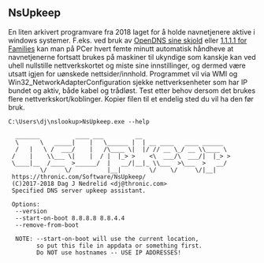 ﻿## NsUpkeep

En liten arkivert programvare fra 2018 laget for å holde navnetjenere aktive i windows systemer. 
F.eks. ved bruk av [OpenDNS sine skjold](https://www.opendns.com/home-internet-security/) 
eller [1.1.1.1 for Families](https://blog.cloudflare.com/introducing-1-1-1-1-for-families/) 
kan man på PCer hvert femte minutt automatisk håndheve at navnetjenerne fortsatt brukes på 
maskiner til ukyndige som kanskje kan ved uhell nullstille nettverkskortet og miste sine innstillinger, 
og dermed være utsatt igjen for uønskede nettsider/innhold. Programmet vil via WMI og 
Win32_NetworkAdapterConfiguration sjekke nettverksenheter som har IP bundet og aktiv, 
både kabel og trådløst. Test etter behov dersom det brukes flere nettverkskort/koblinger. 
Kopier filen til et endelig sted du vil ha den før bruk.  

```
C:\Users\dj\nslookup>NsUpkeep.exe --help

  _______          ____ ___         __
  \      \   _____|    |   \______ |  | __ ____   ____ ______
  /   |   \ /  ___/    |   /\____ \|  |/ // __ \_/ __ \\____ \
 /    |    \\___ \|    |  / |  |_> >    <\  ___/\  ___/|  |_> >
 \____|__  /____  >______/  |   __/|__|_ \\___  >\___  >   __/
         \/     \/          |__|        \/    \/     \/|__|
 https://thronic.com/Software/NsUpkeep/
 (C)2017-2018 Dag J Nedrelid <dj@thronic.com>
 Specified DNS server upkeep assistant.

 Options:
  --version
  --start-on-boot 8.8.8.8 8.8.4.4
  --remove-from-boot

  NOTE: --start-on-boot will use the current location,
        so put this file in appdata or something first.
        Do NOT use hostnames -- USE IP ADDRESSES!
```